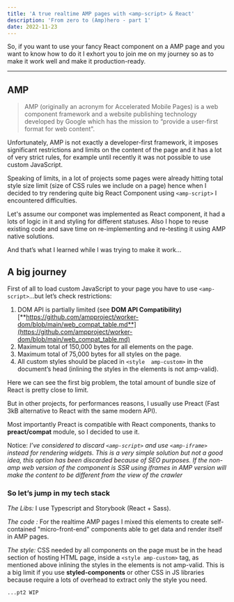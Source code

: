 ```yaml
---
title: 'A true realtime AMP pages with <amp-script> & React'
description: 'From zero to (Amp)hero - part 1'
date: 2022-11-23
---
```

So, if you want to use your fancy React component on a  AMP  page and you want to know how to do it I exhort you to join me on my journey so as to make it work well and make it production-ready.

---

## AMP

> AMP (originally an acronym for Accelerated Mobile Pages) is a web component framework and a website publishing technology developed by Google which has the mission to “provide a user-first format for web content".

  
Unfortunately,  AMP  is not exactly a developer-first framework, it imposes significant restrictions and limits on the content of the page and  it has a lot of very strict rules, for example until recently it was not possible to use custom JavaScript.

Speaking of limits, in a lot of projects some pages were already hitting total style size limit (size of CSS rules we include on a page) hence when I decided to try rendering quite big React Component using `<amp-script>` I encountered difficulties.

Let's assume our componet was implemented as React component, it had a lots of logic in it and styling for different statuses.
Also I hope to reuse existing code and save time on re-implementing and re-testing it using  AMP  native solutions.

And that’s what I learned while I was trying to make it work…

## A big journey
First of all to load custom JavaScript to your page you have to use `<amp-script>`…but let’s check restrictions:


1.  DOM API is partially limited (see **DOM API Compatibility)** [**https://github.com/ampproject/worker-dom/blob/main/web_compat_table.md**](https://github.com/ampproject/worker-dom/blob/main/web_compat_table.md)
2.  Maximum total of 150,000 bytes for all <amp-script> elements on the page.
3.  Maximum total of 75,000 bytes for all styles on the page.
4.  All custom styles should be placed in `<style  amp-custom>` in the document’s head (inlining the styles in the elements is not  amp-valid).

  

Here we can see the first big problem, the total amount of bundle size of React is pretty close to limit.

But in other projects, for performances reasons, I usually use Preact (Fast 3kB alternative to React with the same modern API).

Most importantly Preact is compatible with React components, thanks to **preact/compat** module, so I decided to use it.

  
Notice:
_I’ve considered to discard `<amp-script>` and use `<amp-iframe>` instead for rendering widgets.
This is a very simple solution but not a good idea, this option has been discarded because of SEO purposes.
If the non-amp web version of the component is SSR using iframes in AMP version will make the content to be different from the view of the crawler_

  
### So let’s jump in my tech stack
  
_The Libs:_
I use Typescript and Storybook (React + Sass).

_The code :_
For the realtime  AMP  pages I mixed this elements to create self-contained  "micro-front-end" components able to get data and render itself in  AMP  pages.

_The style:_
CSS needed by all components on the page must be in the head section of hosting HTML page, inside a `<style amp-custom>` tag, as mentioned above inlining the styles in the elements is not  amp-valid. This is a big limit if you use **styled-components** or other CSS in JS libraries because require a lots of overhead to extract only the style you need.

```...pt2 WIP```